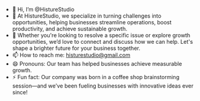 - 👋 Hi, I’m @HistureStudio
- 👀 At HistureStudio, we specialize in turning challenges into opportunities, helping businesses streamline operations, boost productivity, and achieve sustainable growth.
- 💞️ Whether you're looking to resolve a specific issue or explore growth opportunities, we’d love to connect and discuss how we can help. Let's shape a brighter future for your business together.
- 📫 How to reach me: histurestudio@gmail.com
- 😄 Pronouns: Our team has helped businesses achieve measurable growth.
- ⚡ Fun fact: Our company was born in a coffee shop brainstorming session—and we’ve been fueling businesses with innovative ideas ever since!

<!---
HistureStudio/HistureStudio is a ✨ special ✨ repository because its `README.md` (this file) appears on your GitHub profile.
You can click the Preview link to take a look at your changes.
--->
